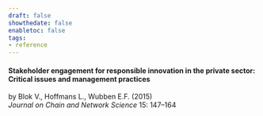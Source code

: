 ```yaml
---
draft: false
showthedate: false
enabletoc: false
tags:
- reference
---
```


#### **Stakeholder engagement for responsible innovation in the private sector: Critical issues and management practices**     
by Blok V., Hoffmans L., Wubben E.F. (2015)         
*Journal on Chain and Network Science* 15: 147–164       


